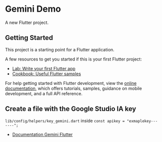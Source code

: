# Gemini Demo

A new Flutter project.

## Getting Started

This project is a starting point for a Flutter application.

A few resources to get you started if this is your first Flutter project:

- [Lab: Write your first Flutter app](https://docs.flutter.dev/get-started/codelab)
- [Cookbook: Useful Flutter samples](https://docs.flutter.dev/cookbook)

For help getting started with Flutter development, view the
[online documentation](https://docs.flutter.dev/), which offers tutorials,
samples, guidance on mobile development, and a full API reference.

## Create a file with the Google Studio IA key
`lib/config/helpers/key_gemini.dart`
inside
`const apikey = "exmaplekey-------";`

- [Documentation Gemini Flutter](https://ai.google.dev/tutorials/dart_quickstart?hl=es-419#flutter)
